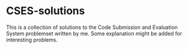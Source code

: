 # CSES-solutions
This is a collection of solutions to the Code Submission and Evaluation System problemset written by me. Some explanation might be added for interesting problems. 
